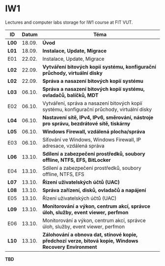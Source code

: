 # IW1
Lectures and computer labs storage for IW1 course at FIT VUT.


| ID      | Datum  | Téma                                                                                                    |
| ------- | ------ | ------------------------------------------------------------------------------------------------------- |
| **L00** | 18.09. | **Úvod**                                                                                                |
| **L01** | 18.09. | **Instalace, Update, Migrace**                                                                          |
| E01     | 22.02. | Instalace, Update, Migrace                                                                              |
| **L02** | 22.09. | **Vytváření bitových kopií systému, konfigurační průchody, virtuální disky**                            |
| **L02** | 22.09. | **Správa a nasazení bitových kopií systému**                                                            |
| **L03** | 06.10. | **Správa a nasazení bitových kopií systému, ovladačů, balíčků, MDT**                                    |
| E02     | 06.10. | Vytváření, správa a nasazení bitových kopií systému, konfigurační průchody, virtuální disky             |
| **L04** | 06.10. | **Nastavení sítě, IPv4, IPv6, směrování, nástroje pro správu, bezdrátové sítě, tiskárny**               |
| **L05** | 06.10. | **Windows Firewall, vzdálená plocha/správa**                                                            |
| E03     | 06.10. | Síťování ve Windows, Windows Firewall, IP adresace, vzdálená správa                                     |
| **L06** | 13.10. | **Sdílení a zabezpečení prostředků, soubory offline, NTFS, EFS, BitLocker**                             |
| E04     | 13.10. | Sdílení a zabezpečení prostředků, soubory offline, NTFS, EFS                                            |
| **L07** | 13.10. | **Řízení uživatelských účtů (UAC)**                                                                     |
| **L08** | 13.10. | **Správa zařízení, disků, ovladačů a napájení**                                                         |
| E05     | 13.10. | Řízení uživatelských účtů (UAC)                                                                         |
| **L09** | 13.10. | **Monitorování a výkon, centrum akcí, správce úloh, služby, event viewer, perfmon**                     |
| E06     | 13.10. | Monitorování a výkon, centrum akcí, správce úloh, služby, event viewer, perfmon                         |
| **L10** | 13.10. | **Zálohování a obnova dat, stínové kopie, předchozí verze, bitová kopie, Windows Recovery Environment** |


**TBD**
